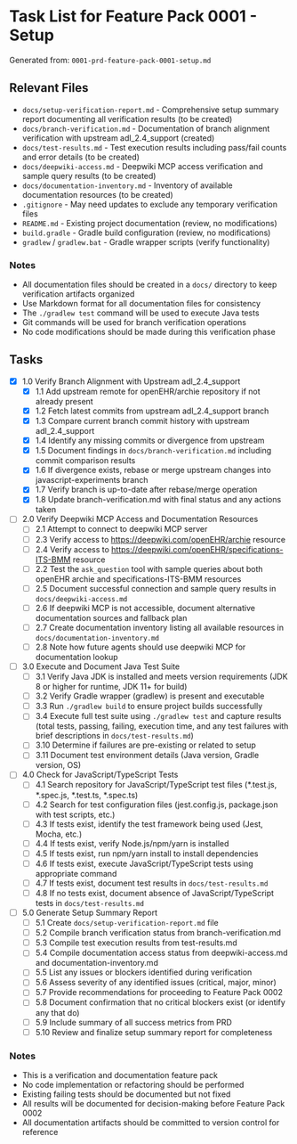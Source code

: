 # Task List for Feature Pack 0001 - Setup

Generated from: `0001-prd-feature-pack-0001-setup.md`

## Relevant Files

- `docs/setup-verification-report.md` - Comprehensive setup summary report documenting all verification results (to be created)
- `docs/branch-verification.md` - Documentation of branch alignment verification with upstream adl_2.4_support (created)
- `docs/test-results.md` - Test execution results including pass/fail counts and error details (to be created)
- `docs/deepwiki-access.md` - Deepwiki MCP access verification and sample query results (to be created)
- `docs/documentation-inventory.md` - Inventory of available documentation resources (to be created)
- `.gitignore` - May need updates to exclude any temporary verification files
- `README.md` - Existing project documentation (review, no modifications)
- `build.gradle` - Gradle build configuration (review, no modifications)
- `gradlew` / `gradlew.bat` - Gradle wrapper scripts (verify functionality)

### Notes

- All documentation files should be created in a `docs/` directory to keep verification artifacts organized
- Use Markdown format for all documentation files for consistency
- The `./gradlew test` command will be used to execute Java tests
- Git commands will be used for branch verification operations
- No code modifications should be made during this verification phase

## Tasks

- [x] 1.0 Verify Branch Alignment with Upstream adl_2.4_support
  - [x] 1.1 Add upstream remote for openEHR/archie repository if not already present
  - [x] 1.2 Fetch latest commits from upstream adl_2.4_support branch
  - [x] 1.3 Compare current branch commit history with upstream adl_2.4_support
  - [x] 1.4 Identify any missing commits or divergence from upstream
  - [x] 1.5 Document findings in `docs/branch-verification.md` including commit comparison results
  - [x] 1.6 If divergence exists, rebase or merge upstream changes into javascript-experiments branch
  - [x] 1.7 Verify branch is up-to-date after rebase/merge operation
  - [x] 1.8 Update branch-verification.md with final status and any actions taken

- [ ] 2.0 Verify Deepwiki MCP Access and Documentation Resources
  - [ ] 2.1 Attempt to connect to deepwiki MCP server
  - [ ] 2.3 Verify access to https://deepwiki.com/openEHR/archie resource
  - [ ] 2.4 Verify access to https://deepwiki.com/openEHR/specifications-ITS-BMM resource
  - [ ] 2.2 Test the `ask_question` tool with sample queries about both openEHR archie and specifications-ITS-BMM resources
  - [ ] 2.5 Document successful connection and sample query results in `docs/deepwiki-access.md`
  - [ ] 2.6 If deepwiki MCP is not accessible, document alternative documentation sources and fallback plan
  - [ ] 2.7 Create documentation inventory listing all available resources in `docs/documentation-inventory.md`
  - [ ] 2.8 Note how future agents should use deepwiki MCP for documentation lookup

- [ ] 3.0 Execute and Document Java Test Suite
  - [ ] 3.1 Verify Java JDK is installed and meets version requirements (JDK 8 or higher for runtime, JDK 11+ for build)
  - [ ] 3.2 Verify Gradle wrapper (gradlew) is present and executable
  - [ ] 3.3 Run `./gradlew build` to ensure project builds successfully
  - [ ] 3.4 Execute full test suite using `./gradlew test` and capture results (total tests, passing, failing, execution time, and any test failures with brief descriptions in `docs/test-results.md`)
  - [ ] 3.10 Determine if failures are pre-existing or related to setup
  - [ ] 3.11 Document test environment details (Java version, Gradle version, OS)

- [ ] 4.0 Check for JavaScript/TypeScript Tests
  - [ ] 4.1 Search repository for JavaScript/TypeScript test files (*.test.js, *.spec.js, *.test.ts, *.spec.ts)
  - [ ] 4.2 Search for test configuration files (jest.config.js, package.json with test scripts, etc.)
  - [ ] 4.3 If tests exist, identify the test framework being used (Jest, Mocha, etc.)
  - [ ] 4.4 If tests exist, verify Node.js/npm/yarn is installed
  - [ ] 4.5 If tests exist, run npm/yarn install to install dependencies
  - [ ] 4.6 If tests exist, execute JavaScript/TypeScript tests using appropriate command
  - [ ] 4.7 If tests exist, document test results in `docs/test-results.md`
  - [ ] 4.8 If no tests exist, document absence of JavaScript/TypeScript tests in `docs/test-results.md`

- [ ] 5.0 Generate Setup Summary Report
  - [ ] 5.1 Create `docs/setup-verification-report.md` file
  - [ ] 5.2 Compile branch verification status from branch-verification.md
  - [ ] 5.3 Compile test execution results from test-results.md
  - [ ] 5.4 Compile documentation access status from deepwiki-access.md and documentation-inventory.md
  - [ ] 5.5 List any issues or blockers identified during verification
  - [ ] 5.6 Assess severity of any identified issues (critical, major, minor)
  - [ ] 5.7 Provide recommendations for proceeding to Feature Pack 0002
  - [ ] 5.8 Document confirmation that no critical blockers exist (or identify any that do)
  - [ ] 5.9 Include summary of all success metrics from PRD
  - [ ] 5.10 Review and finalize setup summary report for completeness

### Notes

- This is a verification and documentation feature pack
- No code implementation or refactoring should be performed
- Existing failing tests should be documented but not fixed
- All results will be documented for decision-making before Feature Pack 0002
- All documentation artifacts should be committed to version control for reference
